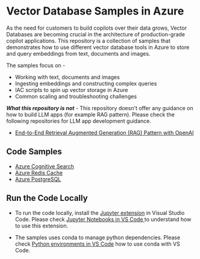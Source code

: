 # Vector Database Samples in Azure

As the need for customers to build copilots over their data grows, Vector Databases are becoming crucial in the architecture of production-grade copilot applications. This repository is a collection of samples that demonstrates how to use different vector database tools in Azure to store and query embeddings from text, documents and images.

The samples focus on -

- Working with text, documents and images
- Ingesting embeddings and constructing complex queries
- IAC scripts to spin up vector storage in Azure
- Common scaling and troubleshooting challenges

***What this repository is not*** - This repository doesn't offer any guidance on how to build LLM apps (for example RAG pattern). Please check the following repositories for LLM app development guidance.

- [End-to-End Retrieval Augmented Generation (RAG) Pattern with OpenAI](https://github.com/microsoft/rag-openai)

## Code Samples

- [Azure Cognitive Search](./azure_cognitive_search/README.md)
- [Azure Redis Cache](./azure_redis_cache/README.md)
- [Azure PostgreSQL](azure_postgresql/README.md)

## Run the Code Locally

- To run the code locally, install the [Jupyter extension](https://marketplace.visualstudio.com/items?itemName=ms-toolsai.jupyter) in Visual Studio Code. Please check [Jupyter Notebooks in VS Code
](https://code.visualstudio.com/docs/datascience/jupyter-notebooks) to understand how to use this extension.

- The samples uses conda to manage python dependencies. Please check [Python environments in VS Code](https://code.visualstudio.com/docs/python/environments) how to use conda with VS Code.
